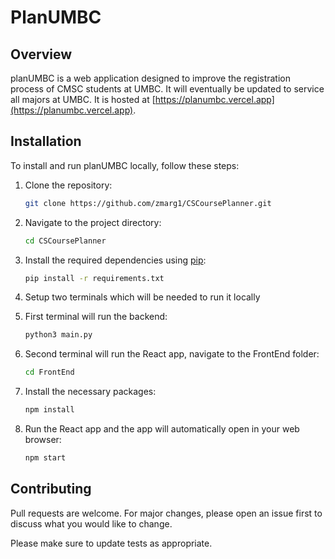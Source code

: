 # PlanUMBC



## Overview

planUMBC is a web application designed to improve the registration process of CMSC students at UMBC. It will eventually be updated to service all majors at UMBC. It is hosted at [https://planumbc.vercel.app](https://planumbc.vercel.app).


## Installation

To install and run planUMBC locally, follow these steps:

1. Clone the repository:

    ```bash
    git clone https://github.com/zmarg1/CSCoursePlanner.git
    ```

2. Navigate to the project directory:

    ```bash
    cd CSCoursePlanner
    ```

3. Install the required dependencies using [pip](https://pip.pypa.io/en/stable/):

    ```bash
    pip install -r requirements.txt
    ```
4. Setup two terminals which will be needed to run it locally
   
5. First terminal will run the backend:
   
   ```bash
   python3 main.py
   ```
   
6. Second terminal will run the React app, navigate to the FrontEnd folder:
   
    ```bash
   cd FrontEnd
    ```
7. Install the necessary packages:
    
   ```bash
   npm install
   ```
8. Run the React app and the app will automatically open in your web browser:
    
    ```bash
    npm start
    ``` 

## Contributing

Pull requests are welcome. For major changes, please open an issue first
to discuss what you would like to change.

Please make sure to update tests as appropriate.